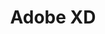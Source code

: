 ---
title: Adobe XD
intro: Adobe's UX design tool. Basically their answer to Sketch.
link: http://www.adobe.com/uk/products/experience-design.html
category:
- Visual design
- Prototyping
- Handoff
image: "xd.png"
---